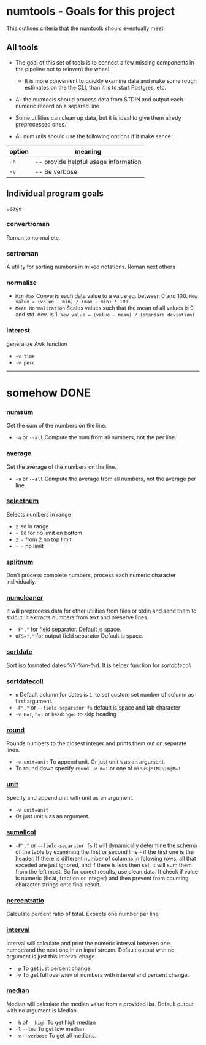 
# numtools - Goals for this project

This outlines criteria that the numtools should eventually meet. 

## All tools 

 * The goal of this set of tools is to connect a few missing components in the pipeline not to reinvent the wheel.
    * It is more convenient to quickly examine data and make some rough estimates on the the CLI, than it is to start Postgres, etc.
 * All the numtools should process data from STDIN and output each numeric record on a separed line

 * Some utilities can clean up data, but it is ideal to give them alredy preprocessed ones.

 * All num utils should use the following options if it make sence:

|option| meaning|
| --- | ---|
|`-h` | -- provide helpful usage information |
|`-v` | -- Be verbose |


## Individual program goals 

[usage](./usage.md)






### convertroman 
Roman to normal etc.

### sortroman 
A utility for sorting numbers in mixed notations. Roman next others

### normalize 
* `Min-Max` Converts each data value to a value eg. between 0 and 100. `New value = (value – min) / (max – min) * 100`
* `Mean Normalization` Scales values such that the mean of all values is 0 and std. dev. is 1. `New value = (value – mean) / (standard deviation)`

### interest
generalize Awk function
* `-v time`
* `-v perc`
-----------------------------------------------------
# somehow DONE

### [numsum](./usage.md "## numsum")
Get the sum of the numbers on the line.
* `-a` or `--all` Compute the sum from all numbers, not the per line.

### [average](./usage.md "## average")
Get the average of the numbers on the line.
* `-a` or `--all` Compute the average from all numbers, not the average per line.

### [selectnum](./usage.md "## selectnum")
Selects numbers in range 
* `2 90` in range
* `- 90` for no limit on bottom 
* `2 -` from 2 no top limit 
* `- -` no limit 


### [splitnum](./usage.md "## splitnum")
Don't process complete numbers, process each numeric character individually. 

### [numcleaner](./usage.md "## numcleaner")
It will preprocess data for other utilities from files or stdin and send them to stdout. It extracts numbers from text and preserve lines. 
* `-F","` for field separator. Default is space.
* `OFS=","` for output field separator Default is space.

### [sortdate](./usage.md "## sortdate")
Sort iso formated dates %Y-%m-%d. It is helper function for *sortdatecoll*

### [sortdatecoll](./usage.md "## sortdatecoll")
* `n` Default column for dates is `1`, to set custom set number of column as first argument.
* `-F","` or `--field-separator fs` default is space and tab character
* `-v H=1`, `h=1` or `heading=1` to skip heading

### [round](./usage.md#round=m)
Rounds numbers to the closest integer and prints them out on separate lines.
* `-v unit=unit` To append unit. Or just unit `%` as an argument.
* To round down specify `round -v m=1` or one of `minus|MINUS|m|M=1`

### [unit](./usage.md "## unit")
Specify and append unit with unit as an argument.
* `-v unit=unit` 
* Or just unit `%` as an argument.

### [sumallcol](./usage.md "## sumallcol")
* `-F","` or `--field-separator fs`
It will dynamically determine the schema of the table by examining the first or second line - if the first one is the header. If there is different number of columns in folowing rows, all that exceded are just ignored, and if there is less then set, it will sum them from the left most. So for corect results, use clean data. It check if value is numeric (float, fraction or integer) and then prevent from counting character strings onto final result.

### [percentratio](./usage.md "## percentratio")
Calculate percent ratio of total. Expects one number per line

### [interval](./usage.md "## interval")
Interval will calculate and print the numeric interval between one numberand the next one in an input stream. Default output with no argument is just this interval chage.
* `-p`  To get just percent change. 
* `-v`  To get full overwiev of numbers with interval and percent change. 

### [median](./usage.md "## median")
Median will calculate the median value from a provided list. Default output with no argument is Median.
* `-h` of `--high` To get high median
* `-l` `--low` To get low median
* `-v` `--verbose` To get all medians.

